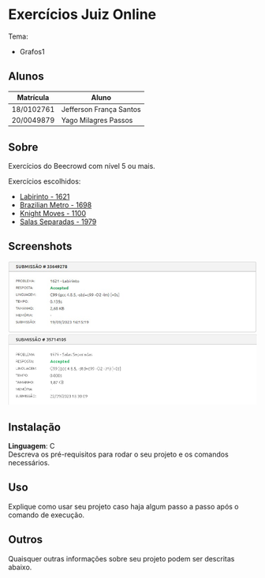 # Exercícios Juiz Online

Tema:
 - Grafos1 

## Alunos
| Matrícula  | Aluno                   |
| ---------- | ----------------------- |
| 18/0102761 | Jefferson França Santos |
| 20/0049879 |  Yago Milagres Passos   |

## Sobre 
Exercícios do Beecrowd com nível 5 ou mais.
  
Exercícios escolhidos:

- [Labirinto - 1621](https://www.beecrowd.com.br/repository/UOJ_1621.html)
- [Brazilian Metro - 1698](https://www.beecrowd.com.br/judge/en/problems/view/1698)
- [Knight Moves - 1100](https://www.beecrowd.com.br/judge/en/problems/view/1100)
- [Salas Separadas - 1979](https://www.beecrowd.com.br/repository/UOJ_1979.html)

## Screenshots

![Accepted 1621](Labirinto_1621/img/1621.jpeg)
![Accepted 1979](Salas_Separadas_1979/img/1979.png)

## Instalação 
**Linguagem**: C<br>
Descreva os pré-requisitos para rodar o seu projeto e os comandos necessários.

## Uso 
Explique como usar seu projeto caso haja algum passo a passo após o comando de execução.

## Outros 
Quaisquer outras informações sobre seu projeto podem ser descritas abaixo.
